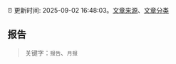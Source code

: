 :alarm_clock: 更新时间: 2025-09-02 16:48:03。[文章来源](/README.md)、[文章分类](/TAGS.md)

## 报告


> 关键字：`报告`、`月报`



